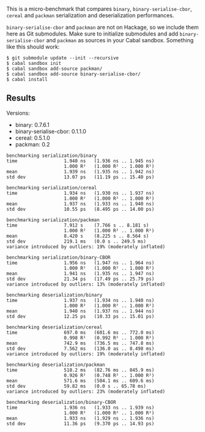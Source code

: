 This is a micro-benchmark that compares `binary`, `binary-serialise-cbor`,
`cereal` and `packman` serialization and deserialization performances.

`binary-serialise-cbor` and `packman` are not on Hackage, so we include them
here as Git submodules. Make sure to initialize submodules and add
`binary-serialise-cbor` and `packman` as sources in your Cabal sandbox.
Something like this should work:

```
$ git submodule update --init --recursive
$ cabal sandbox init
$ cabal sandbox add-source packman/
$ cabal sandbox add-source binary-serialise-cbor/
$ cabal install
```

## Results

Versions:

- binary: 0.7.6.1
- binary-serialise-cbor: 0.1.1.0
- cereal: 0.5.1.0
- packman: 0.2

```
benchmarking serialization/binary
time                 1.940 ns   (1.936 ns .. 1.945 ns)
                     1.000 R²   (1.000 R² .. 1.000 R²)
mean                 1.939 ns   (1.935 ns .. 1.942 ns)
std dev              13.07 ps   (11.19 ps .. 15.40 ps)

benchmarking serialization/cereal
time                 1.934 ns   (1.930 ns .. 1.937 ns)
                     1.000 R²   (1.000 R² .. 1.000 R²)
mean                 1.937 ns   (1.933 ns .. 1.940 ns)
std dev              10.55 ps   (8.495 ps .. 14.00 ps)

benchmarking serialization/packman
time                 7.912 s    (7.766 s .. 8.181 s)
                     1.000 R²   (1.000 R² .. 1.000 R²)
mean                 8.420 s    (8.225 s .. 8.564 s)
std dev              219.1 ms   (0.0 s .. 249.5 ms)
variance introduced by outliers: 19% (moderately inflated)

benchmarking serialization/binary-CBOR
time                 1.956 ns   (1.947 ns .. 1.964 ns)
                     1.000 R²   (1.000 R² .. 1.000 R²)
mean                 1.941 ns   (1.935 ns .. 1.947 ns)
std dev              21.34 ps   (17.49 ps .. 25.79 ps)
variance introduced by outliers: 13% (moderately inflated)

benchmarking deserialization/binary
time                 1.937 ns   (1.934 ns .. 1.940 ns)
                     1.000 R²   (1.000 R² .. 1.000 R²)
mean                 1.940 ns   (1.937 ns .. 1.944 ns)
std dev              12.25 ps   (10.33 ps .. 15.01 ps)

benchmarking deserialization/cereal
time                 697.0 ms   (601.6 ms .. 772.0 ms)
                     0.998 R²   (0.992 R² .. 1.000 R²)
mean                 742.9 ms   (736.5 ms .. 747.8 ms)
std dev              7.562 ms   (136.0 as .. 8.498 ms)
variance introduced by outliers: 19% (moderately inflated)

benchmarking deserialization/packman
time                 518.2 ms   (82.76 ms .. 845.9 ms)
                     0.926 R²   (0.748 R² .. 1.000 R²)
mean                 571.6 ms   (504.1 ms .. 609.6 ms)
std dev              59.82 ms   (0.0 s .. 65.78 ms)
variance introduced by outliers: 23% (moderately inflated)

benchmarking deserialization/binary-CBOR
time                 1.936 ns   (1.933 ns .. 1.939 ns)
                     1.000 R²   (1.000 R² .. 1.000 R²)
mean                 1.933 ns   (1.929 ns .. 1.936 ns)
std dev              11.36 ps   (9.370 ps .. 14.93 ps)
```
